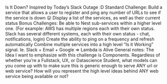 Is It Down?
Inspired by Today’s Slack Outage :D
Standard Challenge:
Build a service that allows a user to register and ping any number of URLs to see if the service is down :stuck_out_tongue:
Display a list of the services, as well as their current status
Bonus Challenges:
Be able to Nest sub-services within a higher level one.  (For example: AWS has multiple regions each with their own status.  Slack has several different systems, each with their own status - chat, notifications, login)
Create the ability to ping on a frequency and refresh automatically
Combine multiple services into a high level “Is it Working” signal.  Ie. Slack + Email + Google => Lambda is Alive
General notes:
The Idea I want to emphasize with this challenge is Components.  Regardless of whether you’re a Fullstack, UX, or Datascience Student, what models can you come up with to make sure this is generic enough to serve ANY url or web service?
How will you represent the high level ideas behind ANY web service being available or not?
